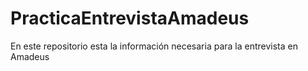 # PracticaEntrevistaAmadeus
En este repositorio esta la información necesaria para la entrevista en Amadeus
